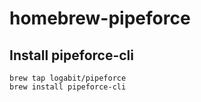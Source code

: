 # homebrew-pipeforce

## Install pipeforce-cli
```
brew tap logabit/pipeforce
brew install pipeforce-cli
```
